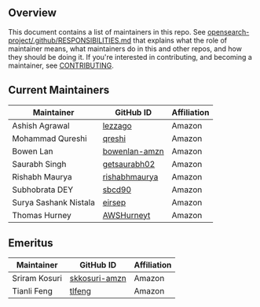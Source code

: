 ## Overview

This document contains a list of maintainers in this repo. See [opensearch-project/.github/RESPONSIBILITIES.md](https://github.com/opensearch-project/.github/blob/main/RESPONSIBILITIES.md#maintainer-responsibilities) that explains what the role of maintainer means, what maintainers do in this and other repos, and how they should be doing it. If you're interested in contributing, and becoming a maintainer, see [CONTRIBUTING](CONTRIBUTING.md).

## Current Maintainers

| Maintainer       | GitHub ID                                         | Affiliation |
| ---------------- | ------------------------------------------------- | ----------- |
| Ashish Agrawal   | [lezzago](https://github.com/lezzago)             | Amazon      |
| Mohammad Qureshi | [qreshi](https://github.com/qreshi)               | Amazon      |
| Bowen Lan        | [bowenlan-amzn](https://github.com/bowenlan-amzn) | Amazon      |
| Saurabh Singh    | [getsaurabh02](https://github.com/getsaurabh02) | Amazon      |
| Rishabh Maurya   | [rishabhmaurya](https://github.com/rishabhmaurya) | Amazon      |
| Subhobrata DEY   | [sbcd90](https://github.com/sbcd90) | Amazon      |
| Surya Sashank Nistala   | [eirsep](https://github.com/eirsep) | Amazon      |
| Thomas Hurney   | [AWSHurneyt](https://github.com/AWSHurneyt) | Amazon      |

## Emeritus

| Maintainer              | GitHub ID                                   | Affiliation |
|-------------------------|---------------------------------------------| ----------- |
| Sriram Kosuri    | [skkosuri-amzn](https://github.com/skkosuri-amzn) | Amazon      |
| Tianli Feng      | [tlfeng](https://github.com/tlfeng)               | Amazon      |
